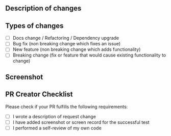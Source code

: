 ## Description of changes
<!-- Description your changes in detail -->

## Types of changes
- [ ] Docs change / Refactoring / Dependency upgrade
- [ ] Bug fix (non breaking change which fixes an issue)
- [ ] New feature (non breaking change which adds functionality)
- [ ] Breaking change (fix or feature that would cause existing functionality to change)

## Screenshot
<!-- Please attach a screenshot of successful test -->


## PR Creator Checklist
<!-- Go over all the following points, and check in all boxes that you've done -->
Please check if your PR fulfills the following requirements:
- [ ] I wrote a description of request change
- [ ] I have added screenshot or screen record for the successful test
- [ ] I performed a self-review of my own code
